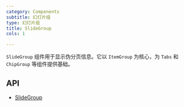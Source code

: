 ```yaml
---
category: Components
subtitle: 幻灯片组
type: 幻灯片组
title: SlideGroup
cols: 1

---
```


`SlideGroup` 组件用于显示伪分页信息。它以 `ItemGroup` 为核心，为 `Tabs` 和 `ChipGroup` 等组件提供基础。

## API

- [SlideGroup](/docs/api/MSlideGroup)
